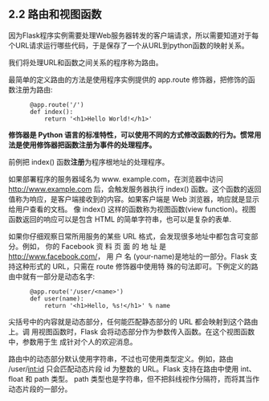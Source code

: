 ## 2.2 路由和视图函数

因为Flask程序实例需要处理Web服务器转发的客户端请求，所以需要知道对于每个URL请求运行哪些代码，于是保存了一个从URL到python函数的映射关系。

我们将处理URL和函数之间关系的程序称为路由。

最简单的定义路由的方法是使用程序实例提供的 app.route 修饰器，把修饰的函数注册为路由:

```
      @app.route('/')
      def index():
          return '<h1>Hello World!</h1>'
```

**修饰器是 Python 语言的标准特性，可以使用不同的方式修改函数的行为。惯常用法是使用修饰器把函数注册为事件的处理程序。**

前例把 index() 函数**注册**为程序根地址的处理程序。

如果部署程序的服务器域名为 www. example.com，在浏览器中访问 http://www.example.com 后，会触发服务器执行 index() 函数。这个函数的返回值称为响应，是客户端接收到的内容。如果客户端是 Web 浏览器，响应就是显示给用户查看的文档。
像 index() 这样的函数称为视图函数(view function)。视图函数返回的响应可以是包含 HTML 的简单字符串，也可以是复杂的表单.

如果你仔细观察日常所用服务的某些 URL 格式，会发现很多地址中都包含可变部分。例如， 你的 Facebook 资 料 页 面 的 地 址 是 http://www.facebook.com/<your-name>， 用 户 名 (your-name)是地址的一部分。Flask 支持这种形式的 URL，只需在 route 修饰器中使用特
 殊的句法即可。下例定义的路由中就有一部分是动态名字:
```
      @app.route('/user/<name>')
      def user(name):
          return '<h1>Hello, %s!</h1>' % name
```
尖括号中的内容就是动态部分，任何能匹配静态部分的 URL 都会映射到这个路由上。调 用视图函数时，Flask 会将动态部分作为参数传入函数。在这个视图函数中，参数用于生 成针对个人的欢迎消息。

路由中的动态部分默认使用字符串，不过也可使用类型定义。例如，路由 /user/<int:id> 只会匹配动态片段 id 为整数的 URL。Flask 支持在路由中使用 int、float 和 path 类型。 path 类型也是字符串，但不把斜线视作分隔符，而将其当作动态片段的一部分。
